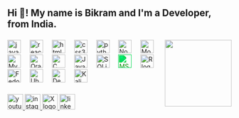 <h2 align="left">Hi 👋! My name is Bikram and I'm a Developer, from India.</h2>

###

<img align="right" height="150" radius="25%" src="https://www.google.com/url?sa=i&url=https%3A%2F%2Fgiphy.com%2Fexplore%2Fcat-programming&psig=AOvVaw06YKLwNy9JgAiORKLyB4eA&ust=1743889045282000&source=images&cd=vfe&opi=89978449&ved=0CBMQjRxqFwoTCKiw5ourv4wDFQAAAAAdAAAAABAZ"/>

###

<div align="left">
  <img src="https://cdn.jsdelivr.net/gh/devicons/devicon/icons/javascript/javascript-original.svg" height="30" alt="javascript logo"  />
  <img width="12" />
<!--   <img src="https://cdn.jsdelivr.net/gh/devicons/devicon/icons/typescript/typescript-original.svg" height="30" alt="typescript logo"  />
  <img width="12" /> -->
  <img src="https://cdn.jsdelivr.net/gh/devicons/devicon/icons/react/react-original.svg" height="30" alt="react logo"  />
  <img width="12" />
  <img src="https://cdn.jsdelivr.net/gh/devicons/devicon/icons/html5/html5-original.svg" height="30" alt="html5 logo"  />
  <img width="12" />
  <img src="https://cdn.jsdelivr.net/gh/devicons/devicon/icons/css3/css3-original.svg" height="30" alt="css3 logo"  />
  <img width="12" />
  <img src="https://cdn.jsdelivr.net/gh/devicons/devicon/icons/python/python-original.svg" height="30" alt="python logo"  />
  <img width="12" />
  <img src="https://cdn.jsdelivr.net/gh/devicons/devicon/icons/nodejs/nodejs-original.svg" height="30" alt="Node.js logo"  />
<img width="12" />

<img src="https://cdn.jsdelivr.net/gh/devicons/devicon/icons/mongodb/mongodb-original.svg" height="30" alt="MongoDB logo"  />
<img width="12" />

<img src="https://cdn.jsdelivr.net/gh/devicons/devicon/icons/mysql/mysql-original.svg" height="30" alt="MySQL logo"  />
<img width="12" />

<img src="https://cdn.jsdelivr.net/gh/devicons/devicon/icons/oracle/oracle-original.svg" height="30" alt="Oracle logo"  />
<img width="12" />

<img src="https://cdn.jsdelivr.net/gh/devicons/devicon/icons/c/c-original.svg" height="30" alt="C logo"  />
<img width="12" />

<img src="https://cdn.jsdelivr.net/gh/devicons/devicon/icons/java/java-original.svg" height="30" alt="Java logo"  />
<img width="12" />



<img src="https://cdn.jsdelivr.net/gh/devicons/devicon/icons/sqlite/sqlite-original.svg" height="30" alt="SQLite logo"  />
<img width="12" />
<img src="https://cdn.jsdelivr.net/gh/simple-icons/simple-icons/icons/microsoftexcel.svg" height="30" alt="MS Excel logo" style="filter: invert(23%) sepia(85%) saturate(1900%) hue-rotate(90deg) brightness(95%) contrast(98%);" />
<img width="12" />
<img src="https://cdn.jsdelivr.net/gh/devicons/devicon/icons/r/r-original.svg" height="30" alt="R logo" />
<img width="12" />

<img src="https://cdn.jsdelivr.net/gh/devicons/devicon/icons/fedora/fedora-original.svg" height="30" alt="Fedora logo" />
<img width="12" />

<img src="https://cdn.jsdelivr.net/gh/devicons/devicon/icons/ubuntu/ubuntu-plain.svg" height="30" alt="Ubuntu logo" />
<img width="12" />

<img src="https://cdn.jsdelivr.net/gh/devicons/devicon/icons/debian/debian-original.svg" height="30" alt="Debian logo" />
<img width="12" />

<img src="https://upload.wikimedia.org/wikipedia/commons/2/2b/Kali-dragon-icon.svg" height="30" alt="Kali Linux logo" />


<!--   <img src="https://cdn.jsdelivr.net/gh/devicons/devicon/icons/csharp/csharp-original.svg" height="30" alt="csharp logo"  /> -->
</div>

###

<div align="left">
  <a href="https://www.youtube.com/@imx-bikram" target="_blank">
    <img src="https://img.shields.io/static/v1?message=Youtube&logo=youtube&label=&color=FF0000&logoColor=white&labelColor=&style=for-the-badge" height="35" alt="youtube logo"  />
  </a>
  <a href="https://www.instagram.com/bikram.tathastu?igsh=emR6ZzAyenoyaGN2" target="_blank">
    <img src="https://img.shields.io/static/v1?message=Instagram&logo=instagram&label=&color=E4405F&logoColor=white&labelColor=&style=for-the-badge" height="35" alt="instagram logo"  />
  </a>
  <a href="https://twitter.com/@BikramSorenWPTH" target="_blank">
    <img src="https://img.shields.io/static/v1?message=X&logo=x&label=&color=000000&logoColor=white&labelColor=&style=for-the-badge" height="35" alt="X logo" />
  </a>
<!--   <img src="https://img.shields.io/static/v1?message=Discord&logo=discord&label=&color=7289DA&logoColor=white&labelColor=&style=for-the-badge" height="35" alt="discord logo"  /> -->
<!--   <img src="https://img.shields.io/static/v1?message=Gmail&logo=gmail&label=&color=D14836&logoColor=white&labelColor=&style=for-the-badge" height="35" alt="gmail logo"  /> -->
  <a href="https://www.linkedin.com/in/bikram-soren-9260ba254" target="_blank">
    <img src="https://img.shields.io/static/v1?message=LinkedIn&logo=linkedin&label=&color=0077B5&logoColor=white&labelColor=&style=for-the-badge" height="35" alt="linkedin logo"  />
  </a>
</div>

###
